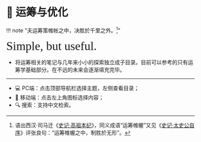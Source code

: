 # 🧮 运筹与优化

!!! note "夫运筹策帷帐之中，决胜於千里之外。[^1]"

<font size = 6 face = "SnellRoundHand" >Simple, but useful.</font>

- 将运筹相关的笔记与几年来小小的探索独立成子目录。目前可以参考的只有运筹学基础部分。在不远的未来会逐渐填充完毕。

-----------

- 💻 PC端：点击顶部导航栏选择主题，左侧查看目录；
- 📱 移动端：点击左上角图标选择内容；
- 🔍 搜索：支持中文检索。

[^1]: 语出西汉·司马迁《[史记·高祖本纪](https://so.gushiwen.cn/guwen/bookv_46653FD803893E4F798041F369016D2A.aspx)》，同义成语“运筹帷幄”又见《[史记·太史公自序](https://so.gushiwen.cn/guwen/bookv_46653FD803893E4FB85AC0734A09C66C.aspx)》评张良句：“运筹帷幄之中，制胜於无形”。